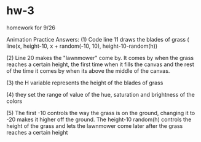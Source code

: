 # hw-3
homework for 9/26 


Animation Practice Answers:
(1) Code line 11 draws the blades of grass ( line(x, height-10, x + random(-10, 10), height-10-random(h))

(2) Line 20 makes the "lawnmower" come by. It comes by when the grass reaches a certain height, the first time when it fills the canvas and the rest of the time it comes by when its above the middle of the canvas.

(3) the H variable represents the height of the blades of grass 

(4) they set the range of value of the hue, saturation and brightness of the colors

(5) The first -10 controls the way the grass is on the ground, changing it to -20 makes it higher off the ground. The height-10 random(h) controls the height of the grass and lets the lawnmower come later after the grass reaches a certain height
